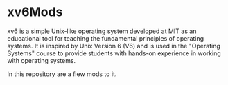 # xv6Mods

xv6 is a simple Unix-like operating system developed at MIT as an educational tool for teaching the fundamental principles of operating systems. It is inspired by Unix Version 6 (V6) and is used in the "Operating Systems" course to provide students with hands-on experience in working with operating systems. 

In this repository are a fiew mods to it.